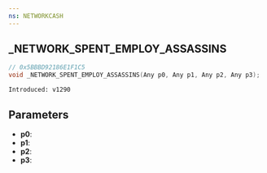 ```yaml
---
ns: NETWORKCASH
---
```

## _NETWORK_SPENT_EMPLOY_ASSASSINS

```c
// 0x5BBBD92186E1F1C5
void _NETWORK_SPENT_EMPLOY_ASSASSINS(Any p0, Any p1, Any p2, Any p3);
```

```
Introduced: v1290
```

## Parameters
* **p0**:
* **p1**:
* **p2**:
* **p3**:

